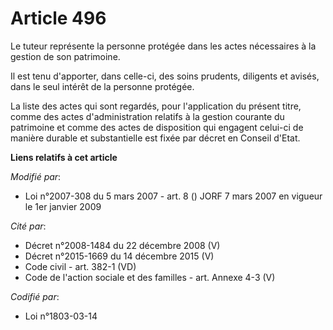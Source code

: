 # Article 496

Le tuteur représente la personne protégée dans les actes nécessaires à la gestion de son patrimoine.

Il est tenu d'apporter, dans celle-ci, des soins prudents, diligents et avisés, dans le seul intérêt de la personne protégée.

La liste des actes qui sont regardés, pour l'application du présent titre, comme des actes d'administration relatifs à la
gestion courante du patrimoine et comme des actes de disposition qui engagent celui-ci de manière durable et substantielle
est fixée par décret en Conseil d'Etat.

**Liens relatifs à cet article**

_Modifié par_:

  - Loi n°2007-308 du 5 mars 2007 - art. 8 () JORF 7 mars 2007 en vigueur le 1er janvier 2009

_Cité par_:

  - Décret n°2008-1484 du 22 décembre 2008 (V)
  - Décret n°2015-1669 du 14 décembre 2015 (V)
  - Code civil - art. 382-1 (VD)
  - Code de l'action sociale et des familles - art. Annexe 4-3 (V)

_Codifié par_:

  - Loi n°1803-03-14

